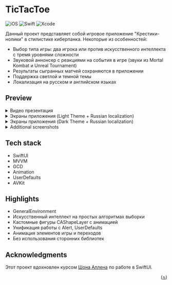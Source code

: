 # TicTacToe
![iOS](https://img.shields.io/badge/iOS-16+%20-white?logo=Apple&logoColor=white)
![Swift](https://img.shields.io/badge/Swift-5.5-red?logo=Swift&logoColor=red)
![Xcode](https://img.shields.io/badge/Xcode-14.3%20-00B2FF?logo=Xcode&logoColor=00B2FF)

Данный проект представляет собой игровое приложение "Крестики-нолики" в стилистике киберпанка. Некоторые из особенностей:
- Выбор типа игры: два игрока или против искусственного интеллекта с тремя уровнями сложности
- Звуковой аннонсер с реакциями на события в игре (звуки из Mortal Kombat и Unreal Tournament)
- Результаты сыгранных матчей сохраняются в приложении
- Поддержка светлой и темной темы
- Локализация на русском и английском языках

## Preview

<details>
<summary>Видео презентация</summary>

https://github.com/2late2bad/TicTacToe/assets/121951550/9b834870-1b53-4393-b3cb-e32c0ca90142

</details>

<details>
<summary>Экраны приложения (Light Theme + Russian localization)</summary>

| Start | Game | Winner |
:---:|:---:|:---:
![StartScreen](https://github.com/2late2bad/TicTacToe/assets/121951550/8b604663-a26c-4b29-b0f4-800b86e3cfd1) | ![GameScrreen](https://github.com/2late2bad/TicTacToe/assets/121951550/31a1d9b8-b274-402e-90c4-36fda624deca) | ![WinnerScreen](https://github.com/2late2bad/TicTacToe/assets/121951550/8808b5a1-9ca3-4b79-9849-8523954c05f3)

</details>

<details>
<summary>Экраны приложения (Dark Theme + Russian localization)</summary>

| Start | Game | Winner |
:---:|:---:|:---:
![StartScreen2](https://github.com/2late2bad/TicTacToe/assets/121951550/647298a9-18e7-4951-8cfe-e4028a300794) | ![GameScrreen2](https://github.com/2late2bad/TicTacToe/assets/121951550/c09c49d1-0834-4c41-9d48-f6bea6ac712c) | ![WinnerScreen2](https://github.com/2late2bad/TicTacToe/assets/121951550/69214189-bf55-4afe-9bfb-3f49788c4de7)

</details>

<details>
<summary>Additional screenshots</summary>
  
<img src="https://github.com/2late2bad/TicTacToe/assets/121951550/d59fbfdb-c115-4a37-a8a8-df6bfb8ef673" width="220" height="460">
<img src="https://github.com/2late2bad/TicTacToe/assets/121951550/dd3e9bed-540a-4212-84c7-143a7a4ad734" width="220" height="460">
<img src="https://github.com/2late2bad/TicTacToe/assets/121951550/b11e6215-48ff-436f-afc2-127531211f01" width="220" height="460">
<img src="https://github.com/2late2bad/TicTacToe/assets/121951550/9c989da6-4ba4-4e3d-b4fd-db81fb855ff7" width="220" height="460">

</details>

## Tech stack
* SwiftUI
* MVVM
* GCD
* Animation
* UserDefaults
* AVKit

## Highlights
* GeneralEnvironment
* Искусственный интеллект на простых алгоритмах выборки
* Кастомные фигуры CAShapeLayer с анимацией
* Унификация работы с Alert, UserDefaults
* Анимация элементов игры и переходов
* Без использования сторонних библиотек

## Acknowledgments
Этот проект вдохновлен курсом [Шона Аллена](https://www.youtube.com/@seanallen) по работе в SwiftUI.

<p align="right">(<a href="#top">🔝</a>)</p>
